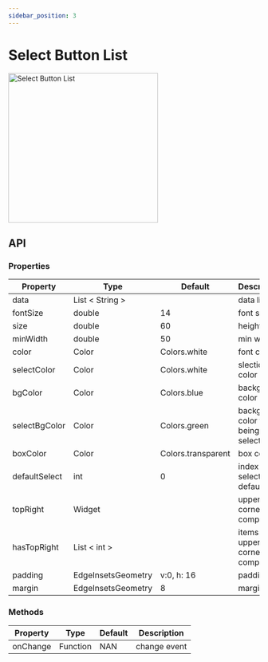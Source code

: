 ```yaml
---
sidebar_position: 3
---
```


# Select Button List

<img src="/select_button_list.png" width="300" alt="Select Button List" />

## API

### Properties

| Property | Type | Default | Description |
| ------  | ---- | --- | --- |
|  data   | List < String >  | |  data list |
|  fontSize  |  double | 14 |  font size.  |
|  size  |  double | 60 | height  |
|  minWidth |  double | 50 |  min width |
|  color |  Color  | Colors.white |  font color |
|  selectColor |  Color | Colors.white | slection color  |
|  bgColor |  Color | Colors.blue | background color  |
|  selectBgColor | Color  | Colors.green |  background color for being selected. |
|  boxColor | Color  | Colors.transparent | box color  |
|  defaultSelect |  int | 0 | index selected by default  |
| topRight  | Widget  | |  upper right corner component  |
|  hasTopRight |  List < int > | |  items with upper right corner component|
|  padding | EdgeInsetsGeometry  | v:0, h: 16|  padding  |
|  margin |  EdgeInsetsGeometry | 8 |  margin |


 

 
   

### Methods

| Property | Type | Default | Description |
| ------  | ---- | --- | --- |
| onChange | Function | NAN | change event |
